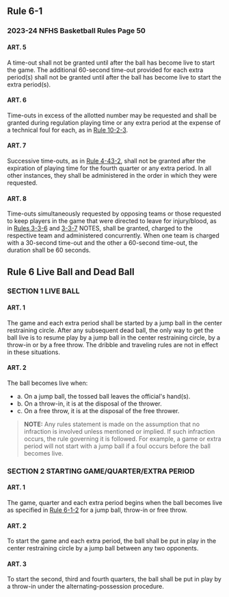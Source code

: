 <!-- Section: Rule 6-1 -->

## Rule 6-1

### 2023-24 NFHS Basketball Rules Page 50

#### ART. 5

A time-out shall not be granted until after the ball has become live to start the game. The additional 60-second time-out provided for each extra period(s) shall not be granted until after the ball has become live to start the extra period(s).

#### ART. 6

Time-outs in excess of the allotted number may be requested and shall be granted during regulation playing time or any extra period at the expense of a technical foul for each, as in [Rule 10-2-3](#rule-10-2-3).

#### ART. 7

Successive time-outs, as in [Rule 4-43-2](#rule-4-43-2), shall not be granted after the expiration of playing time for the fourth quarter or any extra period. In all other instances, they shall be administered in the order in which they were requested.

#### ART. 8

Time-outs simultaneously requested by opposing teams or those requested to keep players in the game that were directed to leave for injury/blood, as in [Rules 3-3-6](#rule-3-3-6) and [3-3-7](#rule-3-3-7) NOTES, shall be granted, charged to the respective team and administered concurrently. When one team is charged with a 30-second time-out and the other a 60-second time-out, the duration shall be 60 seconds.

<!-- Section: Live Ball and Dead Ball -->

## Rule 6 Live Ball and Dead Ball

### SECTION 1 LIVE BALL

#### ART. 1

The game and each extra period shall be started by a jump ball in the center restraining circle. After any subsequent dead ball, the only way to get the ball live is to resume play by a jump ball in the center restraining circle, by a throw-in or by a free throw. The dribble and traveling rules are not in effect in these situations.

#### ART. 2

The ball becomes live when:

- a. On a jump ball, the tossed ball leaves the official's hand(s).
- b. On a throw-in, it is at the disposal of the thrower.
- c. On a free throw, it is at the disposal of the free thrower.

> **NOTE:** Any rules statement is made on the assumption that no infraction is involved unless mentioned or implied. If such infraction occurs, the rule governing it is followed. For example, a game or extra period will not start with a jump ball if a foul occurs before the ball becomes live.

### SECTION 2 STARTING GAME/QUARTER/EXTRA PERIOD

#### ART. 1

The game, quarter and each extra period begins when the ball becomes live as specified in [Rule 6-1-2](#rule-6-1-2) for a jump ball, throw-in or free throw.

#### ART. 2

To start the game and each extra period, the ball shall be put in play in the center restraining circle by a jump ball between any two opponents.

#### ART. 3

To start the second, third and fourth quarters, the ball shall be put in play by a throw-in under the alternating-possession procedure.
